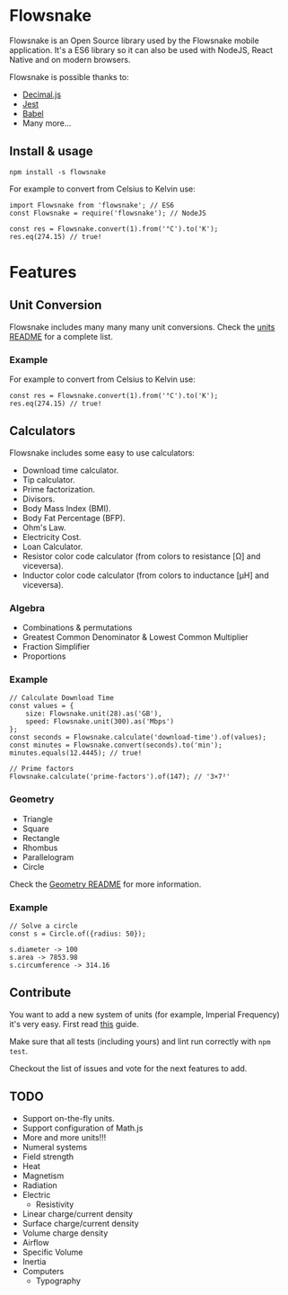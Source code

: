 # Flowsnake

Flowsnake is an Open Source library used by the Flowsnake mobile application. It's a ES6 library so it can also be
used with NodeJS, React Native and on modern browsers.

Flowsnake is possible thanks to:
* [Decimal.js](https://github.com/MikeMcl/decimal.js/)
* [Jest](https://facebook.github.io/jest/)
* [Babel](https://babeljs.io)
* Many more...

## Install & usage

```
npm install -s flowsnake
```

For example to convert from Celsius to Kelvin use:

```
import Flowsnake from 'flowsnake'; // ES6
const Flowsnake = require('flowsnake'); // NodeJS

const res = Flowsnake.convert(1).from('°C').to('K');
res.eq(274.15) // true!
```

# Features

## Unit Conversion

Flowsnake includes many many many unit conversions. Check the [units README](https://github.com/Eldelshell/flowsnake/blob/master/lib/units/README.md) for a complete list.

### Example

For example to convert from Celsius to Kelvin use:

```
const res = Flowsnake.convert(1).from('°C').to('K');
res.eq(274.15) // true!
```

## Calculators

Flowsnake includes some easy to use calculators:

* Download time calculator.
* Tip calculator.
* Prime factorization.
* Divisors.
* Body Mass Index (BMI).
* Body Fat Percentage (BFP).
* Ohm's Law.
* Electricity Cost.
* Loan Calculator.
* Resistor color code calculator (from colors to resistance [Ω] and viceversa).
* Inductor color code calculator (from colors to inductance [µH] and viceversa).

### Algebra

* Combinations & permutations
* Greatest Common Denominator & Lowest Common Multiplier
* Fraction Simplifier
* Proportions

### Example

```
// Calculate Download Time
const values = {
    size: Flowsnake.unit(28).as('GB'),
    speed: Flowsnake.unit(300).as('Mbps')
};
const seconds = Flowsnake.calculate('download-time').of(values);
const minutes = Flowsnake.convert(seconds).to('min');
minutes.equals(12.4445); // true!

// Prime factors
Flowsnake.calculate('prime-factors').of(147); // '3×7²'
```

### Geometry

* Triangle
* Square
* Rectangle
* Rhombus
* Parallelogram
* Circle

Check the [Geometry README](https://github.com/Eldelshell/flowsnake/blob/master/lib/geometry/README.md) for more information.

### Example

```
// Solve a circle
const s = Circle.of({radius: 50});

s.diameter -> 100
s.area -> 7853.98
s.circumference -> 314.16
```

## Contribute

You want to add a new system of units (for example, Imperial Frequency) it's very easy. First read [this](https://github.com/MarcDiethelm/contributing/blob/master/README.md) guide.

Make sure that all tests (including yours) and lint run correctly  with `npm test`.

Checkout the list of issues and vote for the next features to add.

## TODO

* Support on-the-fly units.
* Support configuration of Math.js
* More and more units!!!
 * Numeral systems
 * Field strength
 * Heat
 * Magnetism
 * Radiation
 * Electric
   * Resistivity
 * Linear charge/current density
 * Surface charge/current density
 * Volume charge density
 * Airflow
 * Specific Volume
 * Inertia
 * Computers
   * Typography
